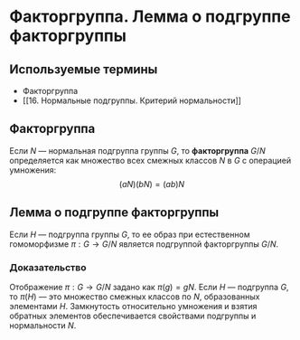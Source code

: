 # Факторгруппа. Лемма о подгруппе факторгруппы

## Используемые термины
- Факторгруппа
- [[16. Нормальные подгруппы. Критерий нормальности]]

## Факторгруппа

Если $N$ — нормальная подгруппа группы $G$, то **факторгруппа** $G/N$ определяется как множество всех смежных классов $N$ в $G$ с операцией умножения:
$$
(aN)(bN) = (ab)N
$$

## Лемма о подгруппе факторгруппы

Если $H$ — подгруппа группы $G$, то ее образ при естественном гомоморфизме $\pi: G \to G/N$ является подгруппой факторгруппы $G/N$.

### Доказательство

Отображение $\pi: G \to G/N$ задано как $\pi(g) = gN$. Если $H$ — подгруппа $G$, то $\pi(H)$ — это множество смежных классов по $N$, образованных элементами $H$. Замкнутость относительно умножения и взятия обратных элементов обеспечивается свойствами подгруппы и нормальности $N$.
